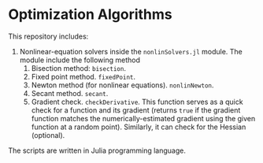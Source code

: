 # Optimization Algorithms

This repository includes:
1.  Nonlinear-equation solvers inside the `nonlinSolvers.jl` module. The module include the following method
    1. Bisection method: `bisection`.
    2. Fixed point method. `fixedPoint`.
    3. Newton method (for nonlinear equations). `nonlinNewton`.
    4. Secant method. `secant`.
    5. Gradient check. `checkDerivative`. This function serves as a quick check for a function and its gradient (returns `true` if the gradient function matches the numerically-estimated gradient using the given function at a random point). Similarly, it can check for the Hessian (optional).


The scripts are written in Julia programming language.

